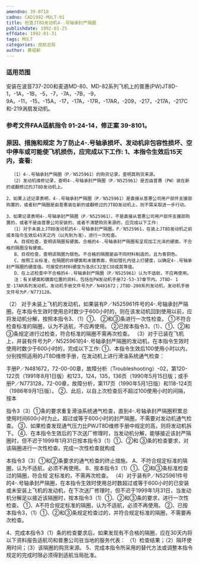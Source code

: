 ```yaml
---
amendno: 39-0718
cadno: CAD1992-MULT-01
title: 检查JT8D发动机4-.号轴承封严隔圈
publishdate: 1992-01-25
effdate: 1992-01-31
tags: MULT
categories: 民航总局
author: 黄祖新
---
```


### 适用范围 
安装在波音737-200和麦道MD-80、MD-82系列飞机上的普惠(PW)JT8D-1，-1A，-1B，-5，-7，-7A，-7B，-9，9A，-11，-15，-15A，-17，-17A，-17R，-17AR，-209，-217，-217A，-217C和-219涡扇发动机。

<!--more-->
### 参考文件FAA适航指令 91-24-14，修正案 39-8101。

### 原因、措施和规定 为了防止4-.号轴承损坏、发动机非包容性损坏、空中停车或可能使飞机损伤，应完成以下工作:     1、本指令生效后15天内，查看: 
      （1）4-.号轴承封严隔圈（P／N525961）的购货记录，查明其购货来源。 
      （2）发动机维修记录，查明4-.号轴承封严隔圈（P／N525961）是否由普惠（PW）装在新的或翻修过的JT8D发动机上。 

    2、如果上述记录表明，4-.号轴承封严隔圈（P／N525961）是直接从普惠公司用户部件支援部购置的，或者封严隔圈是由普惠装在新的或翻修过的JT8D发动机上，则不需采取进一步行动。 
  
    3、如果记录表明4-.号轴承封严隔圈（P／N525961），不是直接从普惠公司用户部件支援部购置的，或者不是由普惠公司安装的，或者不清楚购货来源的，应完成以下工作: 
      （1）对于未装上JT8D发动机的4-.号轴承封严隔圈，P／N525961，在装上JT8D发动机之前或本指令生效后45天之内（以先到为准），进行一次检查。 
       A、目视检查，查明该隔圈有硬面。合格的4-.号轴承封严隔圈有呈现加工光泽的硬面，不合格的隔圈没有硬面。 
       B、目视检查，查明该隔圈为银色。不合格的隔圈是由不同材料制造的，且为青铜色。 
       C、按照工业标准，在隔圈的非硬面和未镀表面，例如镗孔内径上打硬度，以确定4-.号轴承封严隔圈的硬度值。可接受的材料硬度为洛氏C32至C38或其等值。 
       D、在上述检查中不合格的4-.号轴承封严隔圈（P／N525961）认为不适航，不应再使用。 
       注：有关硬面和镀面位置的资料，包括在PW发动机手册72-53-37章节内。JT8D- 1至-17AR系列发动机，发动机手册文件号为P／N481672；JT8D-200系列发动机，发动机手册文件号为P／N773128。
（2）
对于未装上飞机的发动机，如果装有P／N525961件号的4-.号轴承封严隔圈，在本指令生效时使用总时数少于600小时的，则在该发动机回到使用以前，应将发动机分解，按照本指令3、（1）①、
②和③条进行一次性检查。 
       ①不符合检查标准的隔圈，认为不适航，不应再使用。 
       ②已按本指令3，（1）、①、②和③条规定进行过检查，符合标准的隔圈不需再次检查。 
      （3）对于已装在飞机上，并装有件号为P／N525961的4-.号轴承封严隔圈的发动机，在本指令生效时使用时数少于600小时的，完成以下工作: 
       ①、本指令生效后100使用小时以内，分别按照适用的JT8D维修手册，在发动机上进行滑油系统通气检查： 

手册P／N481672，72-00-00章，故障分析（Troubleshooting）-02，第120- 122页（1991年8月1日版）和123，124，135，136页（1990年5月15日版；或手册P／N773128，72-00章，故障分析，第117页（1990年5月1日版）和118-124页（1986年9月1日版）。 
       ②、此后，以自上次检查后不超过100使用小时的间隔，按本
  
指令3（3）①条的要求重复滑油系统通气检查，直到4-.号轴承封严隔圈积累总使用时间600小时为止。超过或等于600小时的封严隔圈，不需要对发动机通气检查。 
       ③、如果检查发现通气压力比PWJT8D维修手册中规定的高，则将发动机拆下。 
       ④、在本指令生效后的下次送厂修理时，当发动机分解，能够接近该封严隔圈时，但不迟于1999年1月31日按本指令3（1）①、②和
③条的检查要求，对该隔圈进行一次性检查。完成一次性检查就构成

本指令3（3）①和②条要求的通气检查的终止措施。        A、不符合规定标准的隔圈，认为不适航，必须不再使用。        B、按本指令3（1）①、②和③条标准检查过的隔圈，符合规
定标准的，不需再次检查。 
      （4）对于装有P／N525961件号的4-.号轴承封严隔圈，在本指令生效时使用总时数超过或等于600小时的已安装或未安装上飞机的发动机，在下次送厂修理时，但不迟于1999年1月31日，当发动机分解足以接近该隔圈时，按本指令3（1）①、②和③条的要求，进行一次性检查。 
       ①、A不符合规定标准的隔圈，认为不适航，必须不再使用。 
       ②、已按本指令3，（1）①、②和③条规定检查过的，并符合规定标准的隔圈，不需要再次检查。 

4、完成本指令3（1）条的检查要求后，如果发现有不合格的隔圈，应在30天内将以下资料报告适航司和普惠公司驻当地的服务代表： 
（1）检查结果；（2）隔环使用时间；（3）该隔圈的购货来源。
    5、完成本指令所采用的替代方法或调整本指令规定的完成时限必须得到适航当局批准。
